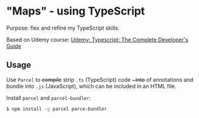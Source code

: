 # "Maps" - using TypeScript

Purpose: flex and refine my TypeScript skills.

Based on Udemy course:
[Udemy: Typescript: The Complete Developer's Guide](https://www.udemy.com/course/typescript-the-complete-developers-guide)

## Usage

Use `Parcel` to ~~compile~~ strip `.ts` (TypeScript) code ~~~into~~ of annotations and bundle into `.js` (JavaScript), which can be included in an HTML file.

Install `parcel` and `parcel-bundler`:
```bash
$ npm install -g parcel parce-bundler
```


